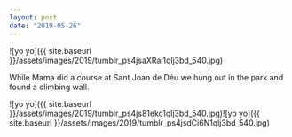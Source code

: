 ```yaml
---
layout: post
date: "2019-05-26"
---
```


![yo yo]({{ site.baseurl }}/assets/images/2019/tumblr_ps4jsaXRai1qlj3bd_540.jpg)

While Mama did a course at Sant Joan de Déu we hung out in the park and found a climbing wall.

![yo yo]({{ site.baseurl }}/assets/images/2019/tumblr_ps4js81ekc1qlj3bd_540.jpg)![yo yo]({{ site.baseurl }}/assets/images/2019/tumblr_ps4jsdCi6N1qlj3bd_540.jpg)
